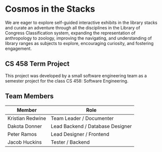 # Cosmos in the Stacks
We are eager to explore self-guided interactive exhibits in the library stacks and curate an adventure through all the disciplines in the Library of Congress Classification system, expanding the representation of anthropology to zoology, improving the navigating, and understanding of library ranges as subjects to explore, encouraging curiosity, and fostering engagement. 

## CS 458 Term Project
This project was developed by a small software engineering team as a semester project for the class CS 458: Software Engineering.

## Team Members
| **Member** | **Role** |
| ----------- | ----------- |
| Kristian Redwine | Team Leader / Documenter |
| Dakota Donner | Lead Backend / Database Designer |
| Peter Ramos | Lead Designer / Frontend |
| Jacob Huckins | Tester / Backend |

